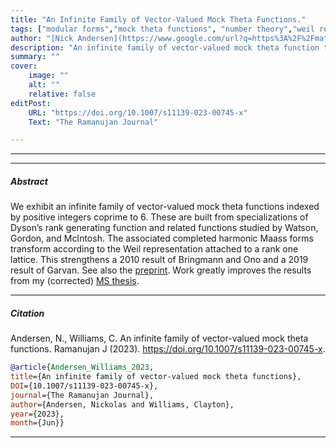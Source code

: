 ```yaml
---
title: "An Infinite Family of Vector-Valued Mock Theta Functions." 
tags: ["modular forms","mock theta functions", "number theory","weil representation", "maass forms"]
author: "[Nick Andersen](https://www.google.com/url?q=https%3A%2F%2Fmath.byu.edu%2F~nick%2F&sa=D), Clayton Williams"
description: "An infinite family of vector-valued mock theta function transforming according to the Weil representation" 
summary: "" 
cover:
    image: ""
    alt: ""
    relative: false
editPost:
    URL: "https://doi.org/10.1007/s11139-023-00745-x"
    Text: "The Ramanujan Journal"

---
```


---

---

##### Abstract

We exhibit an infinite family of vector-valued mock theta functions indexed by positive integers coprime to 6. These are built from specializations of Dyson’s rank generating function and related functions studied by Watson, Gordon, and McIntosh. The associated completed harmonic Maass forms transform according to the Weil representation attached to a rank one lattice. This strengthens a 2010 result of Bringmann and Ono and a 2019 result of Garvan. See also the [preprint](https://arxiv.org/abs/2212.08574). Work greatly improves the results from my (corrected) [MS thesis](https://claywilliams.github.io/static/msthesis.pdf).

----

##### Citation
Andersen, N., Williams, C. An infinite family of vector-valued mock theta functions. Ramanujan J (2023). https://doi.org/10.1007/s11139-023-00745-x.

```BibTeX
@article{Andersen_Williams_2023,
title={An infinite family of vector-valued mock theta functions},
DOI={10.1007/s11139-023-00745-x},
journal={The Ramanujan Journal},
author={Andersen, Nickolas and Williams, Clayton},
year={2023},
month={Jun}} 
```

---

